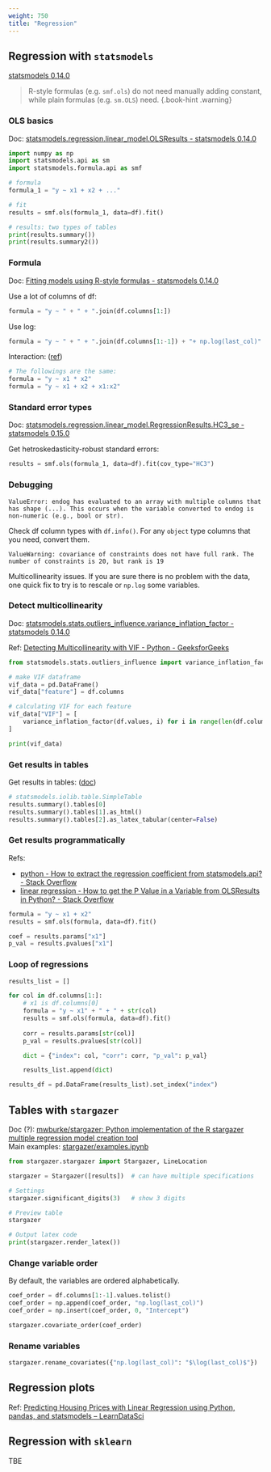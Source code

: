 ```yaml
---
weight: 750
title: "Regression"
---
```


## Regression with `statsmodels`

[statsmodels 0.14.0](https://www.statsmodels.org/stable/index.html)

> R-style formulas (e.g. `smf.ols`) do not need manually adding constant, while plain formulas (e.g. `sm.OLS`) need.
{.book-hint .warning}

### OLS basics

Doc: [statsmodels.regression.linear_model.OLSResults - statsmodels 0.14.0](https://www.statsmodels.org/stable/generated/statsmodels.regression.linear_model.OLSResults.html)

```python
import numpy as np
import statsmodels.api as sm
import statsmodels.formula.api as smf

# formula
formula_1 = "y ~ x1 + x2 + ..."

# fit
results = smf.ols(formula_1, data=df).fit()

# results: two types of tables
print(results.summary())
print(results.summary2())
```

### Formula

Doc: [Fitting models using R-style formulas - statsmodels 0.14.0](https://www.statsmodels.org/stable/example_formulas.html)

Use a lot of columns of df:

```python
formula = "y ~ " + " + ".join(df.columns[1:])
```

Use log:

```python
formula = "y ~ " + " + ".join(df.columns[1:-1]) + "+ np.log(last_col)"
```

Interaction: \([ref](https://stackoverflow.com/a/35554431)\)

```python
# The followings are the same:
formula = "y ~ x1 * x2"
formula = "y ~ x1 + x2 + x1:x2"
```

### Standard error types

Doc: [statsmodels.regression.linear_model.RegressionResults.HC3_se - statsmodels 0.15.0](https://www.statsmodels.org/dev/generated/statsmodels.regression.linear_model.RegressionResults.HC3_se.html)

Get hetroskedasticity-robust standard errors:

```python
results = smf.ols(formula_1, data=df).fit(cov_type="HC3")
```

### Debugging

`ValueError: endog has evaluated to an array with multiple columns that has shape (...). This occurs when the variable converted to endog is non-numeric (e.g., bool or str).`

Check df column types with `df.info()`. For any `object` type columns that you need, convert them.


`ValueWarning: covariance of constraints does not have full rank. The number of constraints is 20, but rank is 19`

Multicollinearity issues. If you are sure there is no problem with the data, one quick fix to try is to rescale or `np.log` some variables.


### Detect multicollinearity

Doc: [statsmodels.stats.outliers_influence.variance_inflation_factor - statsmodels 0.14.0](https://www.statsmodels.org/stable/generated/statsmodels.stats.outliers_influence.variance_inflation_factor.html)

Ref: [Detecting Multicollinearity with VIF - Python - GeeksforGeeks](https://www.geeksforgeeks.org/detecting-multicollinearity-with-vif-python/)

```python
from statsmodels.stats.outliers_influence import variance_inflation_factor

# make VIF dataframe
vif_data = pd.DataFrame()
vif_data["feature"] = df.columns

# calculating VIF for each feature
vif_data["VIF"] = [
    variance_inflation_factor(df.values, i) for i in range(len(df.columns))
]

print(vif_data)
```

### Get results in tables

Get results in tables: \([doc](https://www.statsmodels.org/stable/generated/statsmodels.iolib.table.SimpleTable.html)\)

```python
# statsmodels.iolib.table.SimpleTable
results.summary().tables[0]
results.summary().tables[1].as_html()
results.summary().tables[2].as_latex_tabular(center=False)
```

### Get results programmatically

Refs:

- [python - How to extract the regression coefficient from statsmodels.api? - Stack Overflow](https://stackoverflow.com/a/47388554/10668706)
- [linear regression - How to get the P Value in a Variable from OLSResults in Python? - Stack Overflow](https://stackoverflow.com/questions/41075098/how-to-get-the-p-value-in-a-variable-from-olsresults-in-python)

```python
formula = "y ~ x1 + x2"
results = smf.ols(formula, data=df).fit()

coef = results.params["x1"]
p_val = results.pvalues["x1"]
```

### Loop of regressions

```python
results_list = []

for col in df.columns[1:]:
    # x1 is df.columns[0]
    formula = "y ~ x1" + " + " + str(col)
    results = smf.ols(formula, data=df).fit()
    
    corr = results.params[str(col)]
    p_val = results.pvalues[str(col)]

    dict = {"index": col, "corr": corr, "p_val": p_val}

    results_list.append(dict)

results_df = pd.DataFrame(results_list).set_index("index")
```

## Tables with `stargazer`

Doc \(?\): [mwburke/stargazer: Python implementation of the R stargazer multiple regression model creation tool](https://github.com/mwburke/stargazer)  
Main examples: [stargazer/examples.ipynb](https://github.com/mwburke/stargazer/blob/master/examples.ipynb)

```python
from stargazer.stargazer import Stargazer, LineLocation

stargazer = Stargazer([results])  # can have multiple specifications

# Settings
stargazer.significant_digits(3)   # show 3 digits

# Preview table
stargazer

# Output latex code
print(stargazer.render_latex())
```

### Change variable order

By default, the variables are ordered alphabetically.

```python
coef_order = df.columns[1:-1].values.tolist()
coef_order = np.append(coef_order, "np.log(last_col)")
coef_order = np.insert(coef_order, 0, "Intercept")

stargazer.covariate_order(coef_order)
```

### Rename variables

```python
stargazer.rename_covariates({"np.log(last_col)": "$\log(last_col)$"})
```

## Regression plots

Ref: [Predicting Housing Prices with Linear Regression using Python, pandas, and statsmodels – LearnDataSci](https://www.learndatasci.com/tutorials/predicting-housing-prices-linear-regression-using-python-pandas-statsmodels/)

## Regression with `sklearn`

TBE
